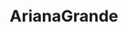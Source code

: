 ---
title: ArianaGrande
crosslinks:
- ArianaGrandesFeet
- schuhe
- '14189'
- lizgillies
- HailCorporate
- sexyhair
- gilfsGW
- BellaThorne
- SelenaGomezLust
- xray
---